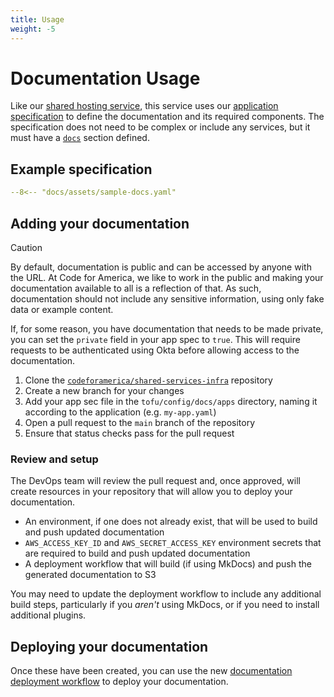 ```yaml
---
title: Usage
weight: -5
---
```

# Documentation Usage

Like our [shared hosting service][shared-hosting], this service uses our
[application specification][appspec] to define the documentation and its
required components. The specification does not need to be complex or include
any services, but it must have a [`docs`][appspec.docs] section defined.

## Example specification

```yaml title="my-app.yaml"
--8<-- "docs/assets/sample-docs.yaml"
```

## Adding your documentation

> [!CAUTION]
> By default, documentation is public and can be accessed by anyone with the
> URL. At Code for America, we like to work in the public and making your
> documentation available to all is a reflection of that. As such, documentation
> should not include any sensitive information, using only fake data or example
> content.
>
> If, for some reason, you have documentation that needs to be made private, you
> can set the `private` field in your app spec to `true`. This will require
> requests to be authenticated using Okta before allowing access to the
> documentation.

1. Clone the [`codeforamerica/shared-services-infra`][repo] repository
1. Create a new branch for your changes
1. Add your app sec file in the `tofu/config/docs/apps`
   directory, naming it according to the application (e.g. `my-app.yaml`)
1. Open a pull request to the `main` branch of the repository
1. Ensure that status checks pass for the pull request

### Review and setup

The DevOps team will review the pull request and, once approved, will create
resources in your repository that will allow you to deploy your documentation.

- An environment, if one does not already exist, that will be used to build and
  push updated documentation
- `AWS_ACCESS_KEY_ID` and `AWS_SECRET_ACCESS_KEY` environment secrets that are
  required to build and push updated documentation
- A deployment workflow that will build (if using MkDocs) and push the generated
  documentation to S3

You may need to update the deployment workflow to include any additional build
steps, particularly if you _aren't_ using MkDocs, or if you need to install
additional plugins.

## Deploying your documentation

Once these have been created, you can use the new [documentation deployment
workflow][deployment] to deploy your documentation.

[appspec]: ../appspec/index.md
[appspec.docs]: ../appspec/reference.md#docs
[deployment]: deployment-workflow.md
[repo]: https://github.com/codeforamerica/shared-services-infra
[shared-hosting]: ../hosting/index.md
